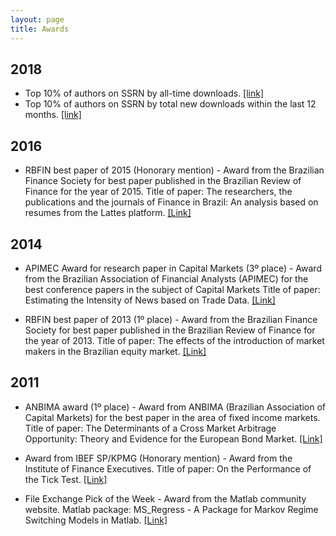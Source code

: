 ```yaml
---
layout: page
title: Awards
---
```


## 2018
-  Top 10% of authors on SSRN by all-time downloads. [[link]](https://hq.ssrn.com/rankings/focusedRankings.cfm?ID=7&rank=1&user=467401)
- Top 10% of authors on SSRN by total new downloads within the last 12 months. [[link]](https://hq.ssrn.com/rankings/focusedRankings.cfm?ID=7&rank=2&user=467401&redirectFrom=true)

## 2016

- RBFIN best paper of 2015 (Honorary mention) - Award from the Brazilian Finance Society for best paper published in the Brazilian Review of Finance for the year of 2015.
Title of paper: The researchers, the publications and the journals of Finance in Brazil: An analysis based on resumes from the Lattes platform. [[Link]](http://bibliotecadigital.fgv.br/ojs/index.php/rbfin/article/view/47157)

## 2014

- APIMEC Award for research paper in Capital Markets (3º place) - Award from the Brazilian Association of Financial Analysts (APIMEC) for the best conference papers in the subject of Capital Markets
Title of paper: Estimating the Intensity of News based on Trade Data. [[Link]](http://www.congressoapimec.com.br/concurso-de-artigos.html)

- RBFIN best paper of 2013 (1º place) - Award from the Brazilian Finance Society for best paper published in the Brazilian Review of Finance for the year of 2013.
Title of paper: The effects of the introduction of market makers in the Brazilian equity market. [[Link]](http://bibliotecadigital.fgv.br/ojs/index.php/rbfin/article/view/4088)

## 2011

- ANBIMA award (1º place) - Award from ANBIMA (Brazilian Association of Capital Markets) for the best paper in the area of fixed income markets.
Title of paper: The Determinants of a Cross Market Arbitrage Opportunity: Theory and Evidence for the European Bond Market. [[Link]](http://www.anbima.com.br/_aanbima/RFAnteriores.aspx)

- Award from IBEF SP/KPMG (Honorary mention) - Award from the Institute of Finance Executives. Title of paper: On the Performance of the Tick Test. [[Link]](http://www.ibef.com.br/instituto/premios/revelacao.asp)

- File Exchange Pick of the Week - Award from the Matlab community website. Matlab package: MS_Regress - A Package for Markov Regime Switching Models in Matlab. [[Link]](http://blogs.mathworks.com/pick/2011/02/25/markov-regime-switching-models-in-matlab/)
